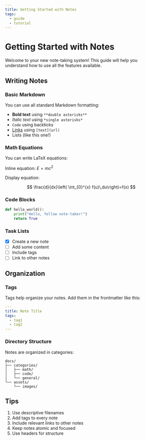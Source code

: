 ```yaml
---
title: Getting Started with Notes
tags:
  - guide
  - tutorial
---
```


# Getting Started with Notes

Welcome to your new note-taking system! This guide will help you understand how to use all the features available.

## Writing Notes

### Basic Markdown

You can use all standard Markdown formatting:

- **Bold text** using `**double asterisks**`
- *Italic text* using `*single asterisks*`
- `Code` using backticks
- [Links](https://example.com) using `[text](url)`
- Lists (like this one!)

### Math Equations

You can write LaTeX equations:

Inline equation: $E = mc^2$

Display equation:

$$
\frac{d}{dx}\left( \int_{0}^{x} f(u)\,du\right)=f(x)
$$

### Code Blocks

```python
def hello_world():
    print("Hello, fellow note-taker!")
    return True
```

### Task Lists

- [x] Create a new note
- [ ] Add some content
- [ ] Include tags
- [ ] Link to other notes

## Organization

### Tags

Tags help organize your notes. Add them in the frontmatter like this:

```yaml
---
title: Note Title
tags:
  - tag1
  - tag2
---
```

### Directory Structure

Notes are organized in categories:

```
docs/
├── categories/
│   ├── math/
│   ├── code/
│   └── general/
└── assets/
    └── images/
```

## Tips

1. Use descriptive filenames
2. Add tags to every note
3. Include relevant links to other notes
4. Keep notes atomic and focused
5. Use headers for structure 